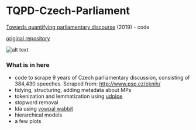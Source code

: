 # TQPD-Czech-Parliament
[Towards quantifying parliamentary discourse](https://drive.google.com/file/d/1xJkmF63_oAZiWSHnZFLlm59z7yUaB0KC/view?usp=sharing) (2019) - code

[original repository](https://github.com/supplyandcommand/CZpar)

![alt text](https://raw.githubusercontent.com/supplyandcommand/TQPD-Czech-Parliament/master/plots/CZpar_27.PNG)


### What is in here
  * code to scrape 9 years of Czech parliamentary discussion, consisting of 384,430 speeches. Scraped from: http://www.psp.cz/eknih/
  * tidying, structuring, adding metadata about MPs
  * tokenization and lemmatization using [udpipe](https://github.com/ufal/udpipe)
  * stopword removal
  * lda using [vowpal wabbit](https://github.com/VowpalWabbit/vowpal_wabbit)
  * hierarchical models
  * a few plots
